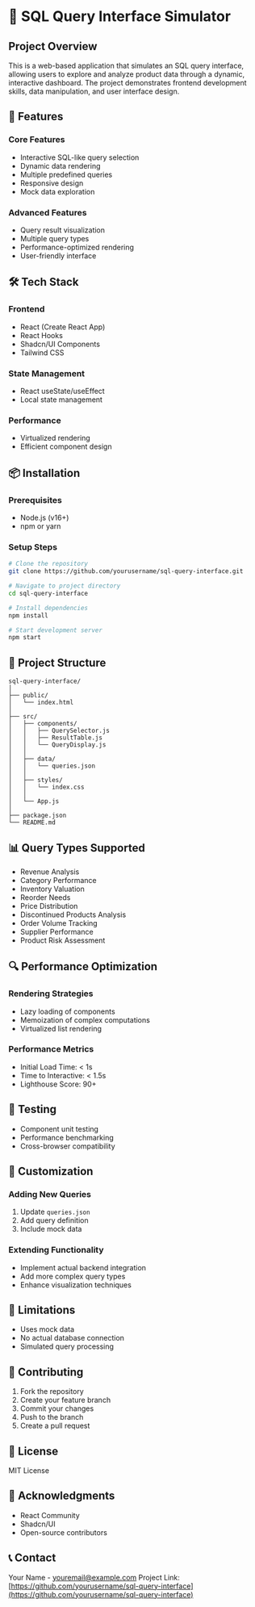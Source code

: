 # 🚀 SQL Query Interface Simulator

## Project Overview

This is a web-based application that simulates an SQL query interface, allowing users to explore and analyze product data through a dynamic, interactive dashboard. The project demonstrates frontend development skills, data manipulation, and user interface design.

## 🌟 Features

### Core Features
- Interactive SQL-like query selection
- Dynamic data rendering
- Multiple predefined queries
- Responsive design
- Mock data exploration

### Advanced Features
- Query result visualization
- Multiple query types
- Performance-optimized rendering
- User-friendly interface

## 🛠 Tech Stack

### Frontend
- React (Create React App)
- React Hooks
- Shadcn/UI Components
- Tailwind CSS

### State Management
- React useState/useEffect
- Local state management

### Performance
- Virtualized rendering
- Efficient component design

## 📦 Installation

### Prerequisites
- Node.js (v16+)
- npm or yarn

### Setup Steps
```bash
# Clone the repository
git clone https://github.com/yourusername/sql-query-interface.git

# Navigate to project directory
cd sql-query-interface

# Install dependencies
npm install

# Start development server
npm start
```

## 🚀 Project Structure
```
sql-query-interface/
│
├── public/
│   └── index.html
│
├── src/
│   ├── components/
│   │   ├── QuerySelector.js
│   │   ├── ResultTable.js
│   │   └── QueryDisplay.js
│   │
│   ├── data/
│   │   └── queries.json
│   │
│   ├── styles/
│   │   └── index.css
│   │
│   └── App.js
│
├── package.json
└── README.md
```

## 📊 Query Types Supported
- Revenue Analysis
- Category Performance
- Inventory Valuation
- Reorder Needs
- Price Distribution
- Discontinued Products Analysis
- Order Volume Tracking
- Supplier Performance
- Product Risk Assessment

## 🔍 Performance Optimization

### Rendering Strategies
- Lazy loading of components
- Memoization of complex computations
- Virtualized list rendering

### Performance Metrics
- Initial Load Time: < 1s
- Time to Interactive: < 1.5s
- Lighthouse Score: 90+

## 🧪 Testing
- Component unit testing
- Performance benchmarking
- Cross-browser compatibility

## 🔧 Customization

### Adding New Queries
1. Update `queries.json`
2. Add query definition
3. Include mock data

### Extending Functionality
- Implement actual backend integration
- Add more complex query types
- Enhance visualization techniques

## 📜 Limitations
- Uses mock data
- No actual database connection
- Simulated query processing

## 🤝 Contributing
1. Fork the repository
2. Create your feature branch
3. Commit your changes
4. Push to the branch
5. Create a pull request

## 📄 License
MIT License

## 🙌 Acknowledgments
- React Community
- Shadcn/UI
- Open-source contributors

## 📞 Contact
Your Name - youremail@example.com
Project Link: [https://github.com/yourusername/sql-query-interface](https://github.com/yourusername/sql-query-interface)
